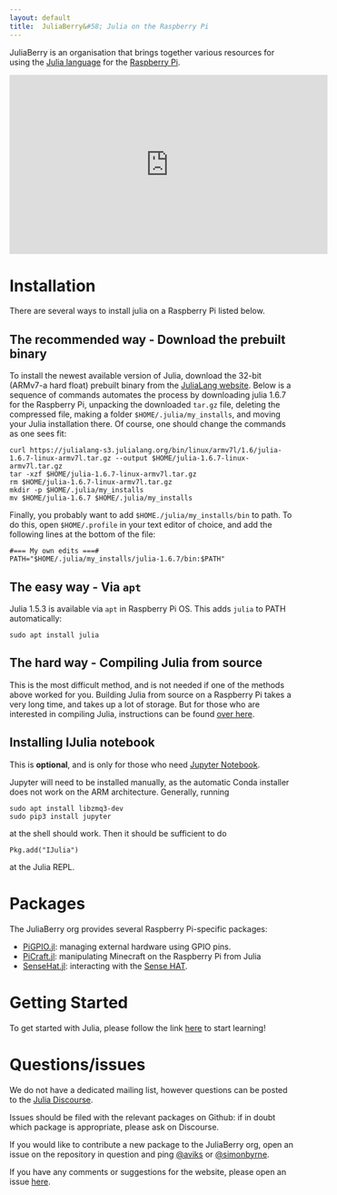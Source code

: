 ```yaml
---
layout: default
title:  JuliaBerry&#58; Julia on the Raspberry Pi
---
```


JuliaBerry is an organisation that brings together various resources for using the [Julia language](http://julialang.org/) for the [Raspberry Pi](https://www.raspberrypi.org/).

<div class="text-center"><iframe width="560" height="315" src="https://www.youtube.com/embed/EvJ-OvTC5eE" frameborder="0" allowfullscreen></iframe></div>

# Installation
There are several ways to install julia on a Raspberry Pi listed below.

## The recommended way - Download the prebuilt binary
To install the newest available version of Julia, download the 32-bit (ARMv7-a hard float) prebuilt binary from the [JuliaLang website](https://julialang.org/downloads/). Below is a sequence of commands automates the process by downloading julia 1.6.7 for the Raspberry Pi, unpacking the downloaded `tar.gz` file, deleting the compressed file, making a folder `$HOME/.julia/my_installs`, and moving your Julia installation there. Of course, one should change the commands as one sees fit:

    curl https://julialang-s3.julialang.org/bin/linux/armv7l/1.6/julia-1.6.7-linux-armv7l.tar.gz --output $HOME/julia-1.6.7-linux-armv7l.tar.gz
    tar -xzf $HOME/julia-1.6.7-linux-armv7l.tar.gz
    rm $HOME/julia-1.6.7-linux-armv7l.tar.gz
    mkdir -p $HOME/.julia/my_installs
    mv $HOME/julia-1.6.7 $HOME/.julia/my_installs

Finally, you probably want to add `$HOME./julia/my_installs/bin` to path. To do this, open `$HOME/.profile` in your text editor of choice, and add the following lines at the bottom of the file:

    #=== My own edits ===#
    PATH="$HOME/.julia/my_installs/julia-1.6.7/bin:$PATH"

## The easy way - Via `apt`
Julia 1.5.3 is available via `apt` in Raspberry Pi OS. This adds `julia` to PATH automatically:

    sudo apt install julia

## The hard way - Compiling Julia from source
This is the most difficult method, and is not needed if one of the methods above worked for you. Building Julia from source on a Raspberry Pi takes a very long time, and takes up a lot of storage. But for those who are interested in compiling Julia, instructions can be found [over here](compile.md).

## Installing IJulia notebook 
This is **optional**, and is only for those who need [Jupyter Notebook](https://jupyter.org/).

Jupyter will need to be installed manually, as the automatic Conda installer does not work on the ARM architecture. Generally, running

    sudo apt install libzmq3-dev
    sudo pip3 install jupyter

at the shell should work. Then it should be sufficient to do

    Pkg.add("IJulia")

at the Julia REPL.

# Packages

The JuliaBerry org provides several Raspberry Pi-specific packages:

* [PiGPIO.jl](https://github.com/JuliaBerry/PiGPIO.jl): managing external hardware using GPIO pins.
* [PiCraft.jl](https://github.com/JuliaBerry/PiCraft.jl): manipulating Minecraft on the Raspberry Pi from Julia
* [SenseHat.jl](https://github.com/JuliaBerry/SenseHat.jl): interacting with the [Sense HAT](https://www.raspberrypi.org/products/sense-hat/).

# Getting Started

To get started with Julia, please follow the link [here](https://julialang.org/learning/) to start learning!

# Questions/issues

We do not have a dedicated mailing list, however questions can be posted to the [Julia Discourse](https://discourse.julialang.org).

Issues should be filed with the relevant packages on Github: if in doubt which package is appropriate, please ask on Discourse.

If you would like to contribute a new package to the JuliaBerry org, open an issue on the repository in question and ping [@aviks](https://github.com/aviks) or [@simonbyrne](https://github.com/simonbyrne).

If you have any comments or suggestions for the website, please open an issue [here](https://github.com/JuliaBerry/juliaberry.github.io/issues).
